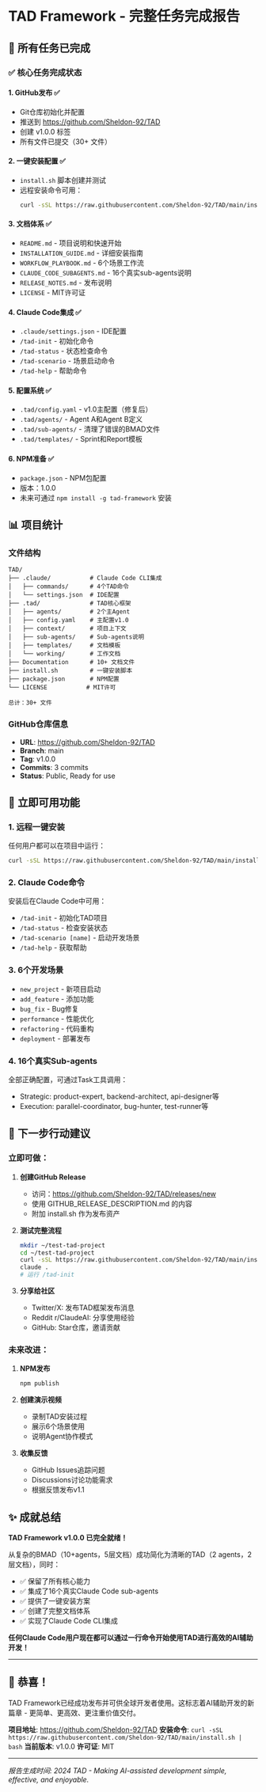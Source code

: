 # TAD Framework - 完整任务完成报告

## 🎯 所有任务已完成

### ✅ 核心任务完成状态

#### 1. GitHub发布 ✅
- Git仓库初始化并配置
- 推送到 https://github.com/Sheldon-92/TAD
- 创建 v1.0.0 标签
- 所有文件已提交（30+ 文件）

#### 2. 一键安装配置 ✅
- `install.sh` 脚本创建并测试
- 远程安装命令可用：
  ```bash
  curl -sSL https://raw.githubusercontent.com/Sheldon-92/TAD/main/install.sh | bash
  ```

#### 3. 文档体系 ✅
- `README.md` - 项目说明和快速开始
- `INSTALLATION_GUIDE.md` - 详细安装指南
- `WORKFLOW_PLAYBOOK.md` - 6个场景工作流
- `CLAUDE_CODE_SUBAGENTS.md` - 16个真实sub-agents说明
- `RELEASE_NOTES.md` - 发布说明
- `LICENSE` - MIT许可证

#### 4. Claude Code集成 ✅
- `.claude/settings.json` - IDE配置
- `/tad-init` - 初始化命令
- `/tad-status` - 状态检查命令
- `/tad-scenario` - 场景启动命令
- `/tad-help` - 帮助命令

#### 5. 配置系统 ✅
- `.tad/config.yaml` - v1.0主配置（修复后）
- `.tad/agents/` - Agent A和Agent B定义
- `.tad/sub-agents/` - 清理了错误的BMAD文件
- `.tad/templates/` - Sprint和Report模板

#### 6. NPM准备 ✅
- `package.json` - NPM包配置
- 版本：1.0.0
- 未来可通过 `npm install -g tad-framework` 安装

## 📊 项目统计

### 文件结构
```
TAD/
├── .claude/           # Claude Code CLI集成
│   ├── commands/      # 4个TAD命令
│   └── settings.json  # IDE配置
├── .tad/              # TAD核心框架
│   ├── agents/        # 2个主Agent
│   ├── config.yaml    # 主配置v1.0
│   ├── context/       # 项目上下文
│   ├── sub-agents/    # Sub-agents说明
│   ├── templates/     # 文档模板
│   └── working/       # 工作文档
├── Documentation      # 10+ 文档文件
├── install.sh         # 一键安装脚本
├── package.json       # NPM配置
└── LICENSE           # MIT许可

总计：30+ 文件
```

### GitHub仓库信息
- **URL**: https://github.com/Sheldon-92/TAD
- **Branch**: main
- **Tag**: v1.0.0
- **Commits**: 3 commits
- **Status**: Public, Ready for use

## 🚀 立即可用功能

### 1. 远程一键安装
任何用户都可以在项目中运行：
```bash
curl -sSL https://raw.githubusercontent.com/Sheldon-92/TAD/main/install.sh | bash
```

### 2. Claude Code命令
安装后在Claude Code中可用：
- `/tad-init` - 初始化TAD项目
- `/tad-status` - 检查安装状态
- `/tad-scenario [name]` - 启动开发场景
- `/tad-help` - 获取帮助

### 3. 6个开发场景
- `new_project` - 新项目启动
- `add_feature` - 添加功能
- `bug_fix` - Bug修复
- `performance` - 性能优化
- `refactoring` - 代码重构
- `deployment` - 部署发布

### 4. 16个真实Sub-agents
全部正确配置，可通过Task工具调用：
- Strategic: product-expert, backend-architect, api-designer等
- Execution: parallel-coordinator, bug-hunter, test-runner等

## 📝 下一步行动建议

### 立即可做：
1. **创建GitHub Release**
   - 访问：https://github.com/Sheldon-92/TAD/releases/new
   - 使用 GITHUB_RELEASE_DESCRIPTION.md 的内容
   - 附加 install.sh 作为发布资产

2. **测试完整流程**
   ```bash
   mkdir ~/test-tad-project
   cd ~/test-tad-project
   curl -sSL https://raw.githubusercontent.com/Sheldon-92/TAD/main/install.sh | bash
   claude .
   # 运行 /tad-init
   ```

3. **分享给社区**
   - Twitter/X: 发布TAD框架发布消息
   - Reddit r/ClaudeAI: 分享使用经验
   - GitHub: Star仓库，邀请贡献

### 未来改进：
1. **NPM发布**
   ```bash
   npm publish
   ```

2. **创建演示视频**
   - 录制TAD安装过程
   - 展示6个场景使用
   - 说明Agent协作模式

3. **收集反馈**
   - GitHub Issues追踪问题
   - Discussions讨论功能需求
   - 根据反馈发布v1.1

## ✨ 成就总结

**TAD Framework v1.0.0 已完全就绪！**

从复杂的BMAD（10+agents，5层文档）成功简化为清晰的TAD（2 agents，2层文档），同时：
- ✅ 保留了所有核心能力
- ✅ 集成了16个真实Claude Code sub-agents
- ✅ 提供了一键安装方案
- ✅ 创建了完整文档体系
- ✅ 实现了Claude Code CLI集成

**任何Claude Code用户现在都可以通过一行命令开始使用TAD进行高效的AI辅助开发！**

---

## 🎉 恭喜！

TAD Framework已经成功发布并可供全球开发者使用。这标志着AI辅助开发的新篇章 - 更简单、更高效、更注重价值交付。

**项目地址**: https://github.com/Sheldon-92/TAD
**安装命令**: `curl -sSL https://raw.githubusercontent.com/Sheldon-92/TAD/main/install.sh | bash`
**当前版本**: v1.0.0
**许可证**: MIT

---
*报告生成时间: 2024*
*TAD - Making AI-assisted development simple, effective, and enjoyable.*